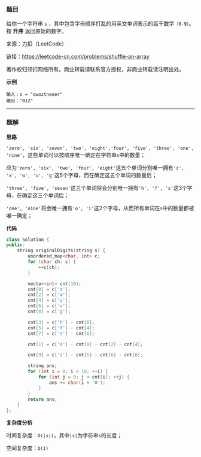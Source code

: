 ### 题目
给你一个字符串 `s` ，其中包含字母顺序打乱的用英文单词表示的若干数字`（0-9）`。按 **升序** 返回原始的数字。

来源：力扣（LeetCode）

链接：https://leetcode-cn.com/problems/shuffle-an-array

著作权归领扣网络所有。商业转载请联系官方授权，非商业转载请注明出处。


**示例**

```
输入：s = "owoztneoer"
输出："012"
```

------------

### 题解

**思路**

`'zero', 'six', 'seven', 'two', 'eight','four', 'five', 'three', 'one', 'nine'`，这些单词可以按顺序唯一确定在字符串`s`中的数量；

应为`'zero', 'six', 'two', 'four', 'eight'`这五个单词分别唯一拥有`'z', 'x', 'w', 'u', 'g'`这5个字母，而在确定这五个单词的数量后；

`'three', 'five', 'seven'`这三个单词将会分别唯一拥有`'h', 'f', 's'`这3个字母，在确定这三个单词后；

`'one', 'nine'`将会唯一拥有`'o', 'i'`这2个字母，从而所有单词在`s`中的数量都被唯一确定；

**代码**

```cpp
class Solution {
public:
    string originalDigits(string s) {
        unordered_map<char, int> c;
        for (char ch: s) {
            ++c[ch];
        }

        vector<int> cnt(10);
        cnt[0] = c['z'];
        cnt[2] = c['w'];
        cnt[4] = c['u'];
        cnt[6] = c['x'];
        cnt[8] = c['g'];

        cnt[3] = c['h'] - cnt[8];
        cnt[5] = c['f'] - cnt[4];
        cnt[7] = c['s'] - cnt[6];

        cnt[1] = c['o'] - cnt[0] - cnt[2] - cnt[4];

        cnt[9] = c['i'] - cnt[5] - cnt[6] - cnt[8];

        string ans;
        for (int i = 0; i < 10; ++i) {
            for (int j = 0; j < cnt[i]; ++j) {
                ans += char(i + '0');
            }
        }
        return ans;
    }
};
```

**复杂度分析**

时间复杂度：`O(|s|)`，其中`|s|`为字符串`s`的长度；

空间复杂度：`O(1)`
